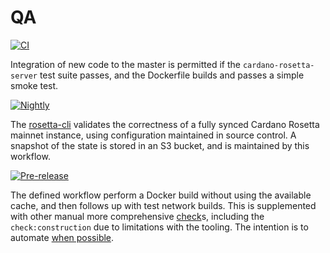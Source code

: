 # QA
[![CI][img_src_CI]][workflow_CI] 

Integration of new code to the master is permitted if the `cardano-rosetta-server` test suite 
passes, and the Dockerfile builds and passes a simple smoke test.

[![Nightly][img_src_Nightly]][workflow_Nightly]

The [rosetta-cli] validates the correctness of 
a fully synced Cardano Rosetta mainnet instance, using configuration maintained in source control. 
A snapshot of the state is stored in an S3 bucket, and is maintained by this workflow. 

[![Pre-release][img_src_Pre-release]][workflow_Pre-release]

The defined workflow perform a Docker build without using the available cache, and then follows 
up with test network builds. This is supplemented with other manual more comprehensive [check]s, 
including the `check:construction` due to limitations with the tooling. The intention is to 
automate [when possible].

[img_src_CI]: https://github.com/input-output-hk/cardano-rosetta/workflows/CI/badge.svg
[workflow_CI]: https://github.com/input-output-hk/cardano-rosetta/actions?query=workflow%3ACI
[img_src_Nightly]: https://github.com/input-output-hk/cardano-rosetta/workflows/Nightly/badge.svg
[workflow_Nightly]: https://github.com/input-output-hk/cardano-rosetta/actions?query=workflow%3ANightly
[rosetta-cli]: https://github.com/coinbase/rosetta-cli
[img_src_Pre-release]: https://github.com/input-output-hk/cardano-rosetta/workflows/Pre-release/badge.svg
[workflow_Pre-release]: https://github.com/input-output-hk/cardano-rosetta/actions?query=workflow%3APre-release
[check]: ../test/check/README.md
[when possible]: https://github.com/coinbase/rosetta-cli/issues/112
